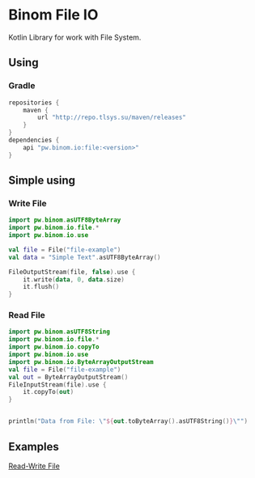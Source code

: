# Binom File IO
Kotlin Library for work with File System.<br>
## Using
### Gradle
```groovy
repositories {
    maven {
        url "http://repo.tlsys.su/maven/releases"
    }
}
dependencies {
    api "pw.binom.io:file:<version>"
}
```

## Simple using
### Write File
```kotlin
import pw.binom.asUTF8ByteArray
import pw.binom.io.file.*
import pw.binom.io.use

val file = File("file-example")
val data = "Simple Text".asUTF8ByteArray()

FileOutputStream(file, false).use {
    it.write(data, 0, data.size)
    it.flush()
}
```

### Read File
```kotlin
import pw.binom.asUTF8String
import pw.binom.io.file.*
import pw.binom.io.copyTo
import pw.binom.io.use
import pw.binom.io.ByteArrayOutputStream
val file = File("file-example")
val out = ByteArrayOutputStream()
FileInputStream(file).use {
    it.copyTo(out)
}


println("Data from File: \"${out.toByteArray().asUTF8String()}\"")
```

## Examples
[Read-Write File](../examples/read-write-file)